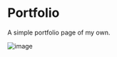 # Portfolio
A simple portfolio page of my own.

![image](https://github.com/chandranilbakshi/Portfolio/assets/139606982/4d9f8c6e-2dc1-48b1-996e-5c4f200eea27)
